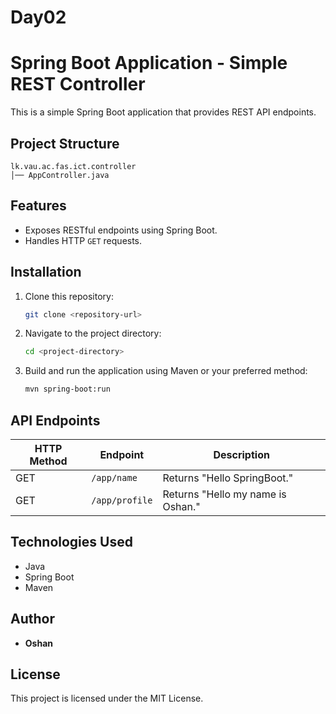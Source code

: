 # Day02

# Spring Boot Application - Simple REST Controller

This is a simple Spring Boot application that provides REST API endpoints.

## Project Structure

```
lk.vau.ac.fas.ict.controller
│── AppController.java
```

## Features

- Exposes RESTful endpoints using Spring Boot.
- Handles HTTP `GET` requests.

## Installation

1. Clone this repository:
   ```sh
   git clone <repository-url>
   ```
2. Navigate to the project directory:
   ```sh
   cd <project-directory>
   ```
3. Build and run the application using Maven or your preferred method:
   ```sh
   mvn spring-boot:run
   ```

## API Endpoints

| HTTP Method | Endpoint       | Description                      |
|------------|---------------|----------------------------------|
| GET        | `/app/name`   | Returns "Hello SpringBoot."     |
| GET        | `/app/profile` | Returns "Hello my name is Oshan." |

## Technologies Used

- Java
- Spring Boot
- Maven

## Author

- **Oshan**

## License

This project is licensed under the MIT License.

